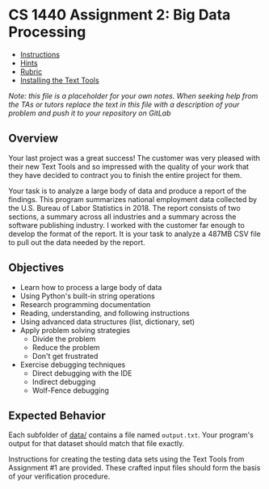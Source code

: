 # CS 1440 Assignment 2: Big Data Processing 

* [Instructions](doc/Instructions.md)
* [Hints](doc/Hints.md)
* [Rubric](doc/Rubric.md)
* [Installing the Text Tools](doc/Installing_Text_Tools.md)


*Note: this file is a placeholder for your own notes.  When seeking help from
the TAs or tutors replace the text in this file with a description of your
problem and push it to your repository on GitLab*

## Overview

Your last project was a great success! The customer was very pleased with their
new Text Tools and so impressed with the quality of your work that they have
decided to contract you to finish the entire project for them.

Your task is to analyze a large body of data and produce a report of the
findings.  This program summarizes national employment data collected by the
U.S. Bureau of Labor Statistics in 2018.  The report consists of two sections,
a summary across all industries and a summary across the software publishing
industry.  I worked with the customer far enough to develop the format of the
report.  It is your task to analyze a 487MB CSV file to pull out the data
needed by the report.


## Objectives

-   Learn how to process a large body of data
-   Using Python's built-in string operations
-   Research programming documentation
-   Reading, understanding, and following instructions
-   Using advanced data structures (list, dictionary, set)
-   Apply problem solving strategies
    -   Divide the problem
    -   Reduce the problem
    -   Don't get frustrated
-   Exercise debugging techniques
    -   Direct debugging with the IDE
    -   Indirect debugging
    -   Wolf-Fence debugging


## Expected Behavior

Each subfolder of [data/](data) contains a file named `output.txt`.
Your program's output for that dataset should match that file exactly.

Instructions for creating the testing data sets using the Text Tools from
Assignment #1 are provided.  These crafted input files should form the basis of
your verification procedure.
